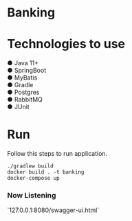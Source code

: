 # Banking
<h1>Technologies to use</h1>   

● Java 11+    
● SpringBoot    
● MyBatis    
● Gradle    
● Postgres    
● RabbitMQ    
● JUnit   

<h1>Run</h1>
Follow this steps to run application.


`./gradlew build`  
`docker build . -t banking`   
`docker-compose up`

<h3>Now Listening</h3>
`127.0.0.1:8080/swagger-ui.html`